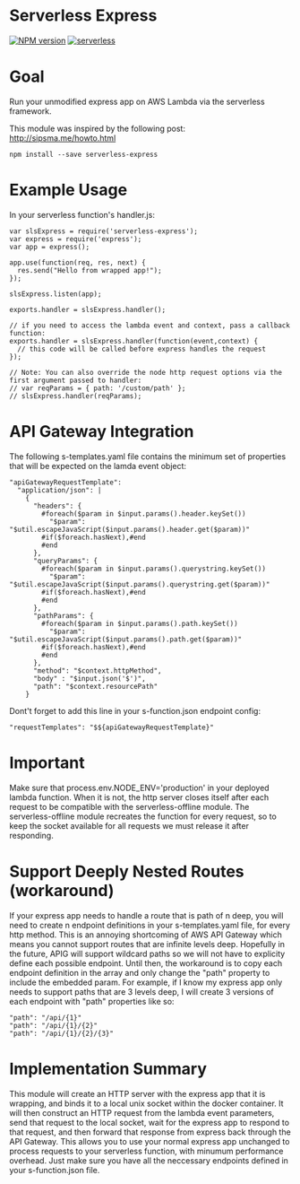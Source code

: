 # Serverless Express
[![NPM version][npm-version-image]][npm-url]
[![serverless](http://public.serverless.com/badges/v3.svg)](http://www.serverless.com)

# Goal
Run your unmodified express app on AWS Lambda via the serverless framework.

This module was inspired by the following post:
http://sipsma.me/howto.html

`npm install --save serverless-express`

# Example Usage
In your serverless function's handler.js:
```
var slsExpress = require('serverless-express');
var express = require('express');
var app = express();

app.use(function(req, res, next) {
  res.send("Hello from wrapped app!");
});

slsExpress.listen(app);

exports.handler = slsExpress.handler();

// if you need to access the lambda event and context, pass a callback function:
exports.handler = slsExpress.handler(function(event,context) {
  // this code will be called before express handles the request
});

// Note: You can also override the node http request options via the first argument passed to handler:
// var reqParams = { path: '/custom/path' };
// slsExpress.handler(reqParams);
```

# API Gateway Integration

The following s-templates.yaml file contains the minimum set of properties that will be expected on the lamda event object:

```
"apiGatewayRequestTemplate":
  "application/json": |
    {
      "headers": {
        #foreach($param in $input.params().header.keySet())
          "$param": "$util.escapeJavaScript($input.params().header.get($param))"
        #if($foreach.hasNext),#end
        #end
      },
      "queryParams": {
        #foreach($param in $input.params().querystring.keySet())
          "$param": "$util.escapeJavaScript($input.params().querystring.get($param))"
        #if($foreach.hasNext),#end
        #end
      },
      "pathParams": {
        #foreach($param in $input.params().path.keySet())
          "$param": "$util.escapeJavaScript($input.params().path.get($param))"
        #if($foreach.hasNext),#end
        #end
      },
      "method": "$context.httpMethod",
      "body" : "$input.json('$')",
      "path": "$context.resourcePath"
    }
```
Dont't forget to add this line in your s-function.json endpoint config:
```
"requestTemplates": "$${apiGatewayRequestTemplate}"
```

# Important
Make sure that process.env.NODE_ENV='production' in your deployed lambda function. When it is not, the http server closes itself after each request to be compatible with the serverless-offline module. The serverless-offline module recreates the function for every request, so to keep the socket available for all requests we must release it after responding.

# Support Deeply Nested Routes (workaround)
If your express app needs to handle a route that is path of n deep, you will need to create n endpoint definitions in your s-templates.yaml file, for every http method. This is an annoying shortcoming of AWS API Gateway which means you cannot support routes that are infinite levels deep. Hopefully in the future, APIG will support wildcard paths so we will not have to explicity define each possible endpoint. Until then, the workaround is to copy each endpoint definition in the array and only change the "path" property to include the embedded param. For example, if I know my express app only needs to support paths that are 3 levels deep, I will create 3 versions of each endpoint with "path" properties like so:
```
"path": "/api/{1}"
"path": "/api/{1}/{2}"
"path": "/api/{1}/{2}/{3}"
```

# Implementation Summary
This module will create an HTTP server with the express app that it is wrapping, and binds it to a local unix socket within the docker container. It will then construct an HTTP request from the lambda event parameters, send that request to the local socket, wait for the express app to respond to that request, and then forward that response from express back through the API Gateway. This allows you to use your normal express app unchanged to process requests to your serverless function, with minumum performance overhead. Just make sure you have all the neccessary endpoints defined in your s-function.json file.

[npm-url]: https://npmjs.org/package/serverless-express
[npm-version-image]: http://img.shields.io/npm/v/serverless-express.svg?style=flat